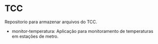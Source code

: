 # TCC

Repositorio para armazenar arquivos do TCC.

- monitor-temperatura: Aplicação para monitoramento de temperaturas em estações de metro.
